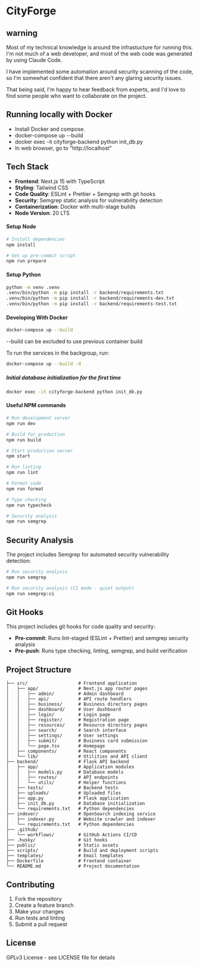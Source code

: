 # CityForge

## warning

Most of my technical knowledge is around the infrastucture for running
this. I'm not much of a web developer, and most of the web code was
generated by using Claude Code.

I have implemented some automation around security scanning of the code,
so I'm somewhat confident that there aren't any glaring security issues.

That being said, I'm happy to hear feedback from experts, and I'd love
to find some people who want to collaborate on the project.

## Running locally with Docker

- Install Docker and compose.
- docker-compose up --build
- docker exec -it cityforge-backend python init_db.py
- In web browser, go to "http://localhost"

## Tech Stack

- **Frontend**: Next.js 15 with TypeScript
- **Styling**: Tailwind CSS
- **Code Quality**: ESLint + Prettier + Semgrep with git hooks
- **Security**: Semgrep static analysis for vulnerability detection
- **Containerization**: Docker with multi-stage builds
- **Node Version**: 20 LTS

#### Setup Node

```bash
# Install dependencies
npm install

# Set up pre-commit script
npm run prepare
```

#### Setup Python

```bash
python -m venv .venv
.venv/bin/python -m pip install -r backend/requirements.txt
.venv/bin/python -m pip install -r backend/requirements-dev.txt
.venv/bin/python -m pip install -r backend/requirements-test.txt
```

#### Developing With Docker

```bash
docker-compose up --build
```

 --build can be excluded to use previous container build

To run the services in the backgroup, run:

```bash
docker-compose up --build -d
```

##### Initial database initialization for the first time

```bash
docker exec -it cityforge-backend python init_db.py
```

#### Useful NPM commands

```bash
# Run development server
npm run dev

# Build for production
npm run build

# Start production server
npm start

# Run linting
npm run lint

# Format code
npm run format

# Type checking
npm run typecheck

# Security analysis
npm run semgrep
```

## Security Analysis

The project includes Semgrep for automated security vulnerability detection:

```bash
# Run security analysis
npm run semgrep

# Run security analysis (CI mode - quiet output)
npm run semgrep:ci
```

## Git Hooks

This project includes git hooks for code quality and security:

- **Pre-commit**: Runs lint-staged (ESLint + Prettier) and semgrep security analysis
- **Pre-push**: Runs type checking, linting, semgrep, and build verification

## Project Structure

```
├── src/                   # Frontend application
│   ├── app/               # Next.js app router pages
│   │   ├── admin/         # Admin dashboard
│   │   ├── api/           # API route handlers
│   │   ├── business/      # Business directory pages
│   │   ├── dashboard/     # User dashboard
│   │   ├── login/         # Login page
│   │   ├── register/      # Registration page
│   │   ├── resources/     # Resource directory pages
│   │   ├── search/        # Search interface
│   │   ├── settings/      # User settings
│   │   ├── submit/        # Business card submission
│   │   └── page.tsx       # Homepage
│   ├── components/        # React components
│   └── lib/               # Utilities and API client
├── backend/               # Flask API backend
│   ├── app/               # Application modules
│   │   ├── models.py      # Database models
│   │   ├── routes/        # API endpoints
│   │   └── utils/         # Helper functions
│   ├── tests/             # Backend tests
│   ├── uploads/           # Uploaded files
│   ├── app.py             # Flask application
│   ├── init_db.py         # Database initialization
│   └── requirements.txt   # Python dependencies
├── indexer/               # OpenSearch indexing service
│   ├── indexer.py         # Website crawler and indexer
│   └── requirements.txt   # Python dependencies
├── .github/
│   └── workflows/         # GitHub Actions CI/CD
├── .husky/                # Git hooks
├── public/                # Static assets
├── scripts/               # Build and deployment scripts
├── templates/             # Email templates
├── Dockerfile             # Frontend container
└── README.md              # Project documentation
```

## Contributing

1. Fork the repository
2. Create a feature branch
3. Make your changes
4. Run tests and linting
5. Submit a pull request

## License

GPLv3 License - see LICENSE file for details
